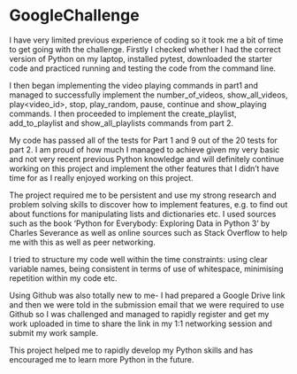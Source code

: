 # GoogleChallenge

I have very limited previous experience of coding so it took me a bit of time to get going with the challenge. Firstly I checked whether I had the correct version of Python on my laptop, installed pytest, downloaded the starter code and practiced running and testing the code from the command line.

I then began implementing the video playing commands in part1 and managed to successfully implement the number_of_videos, show_all_videos, play<video_id>, stop, play_random, pause, continue and show_playing commands. I then proceeded to implement the create_playlist, add_to_playlist and show_all_playlists commands from part 2.

My code has passed all of the tests for Part 1 and 9 out of the 20 tests for part 2. I am proud of how much I managed to achieve given my very basic and not very recent previous Python knowledge and will definitely continue working on this project and implement the other features that I didn’t have time for as I really enjoyed working on this project.

The project required me to be persistent and use my strong research and problem solving skills to discover how to implement features, e.g. to find out about functions for manipulating lists and dictionaries etc. I used sources such as the book ‘Python for Everybody: Exploring Data in Python 3’ by Charles Severance as well as online sources such as Stack Overflow to help me with this as well as peer networking.

I tried to structure my code well within the time constraints: using clear variable names, being consistent in terms of use of whitespace, minimising repetition within my code etc.

Using Github was also totally new to me- I had prepared a Google Drive link and then we were told in the submission email that we were required to use Github so I was challenged and managed to rapidly register and get my work uploaded in time to share the link in my 1:1 networking session and submit my work sample.

This project helped me to rapidly develop my Python skills and has encouraged me to learn more Python in the future.

